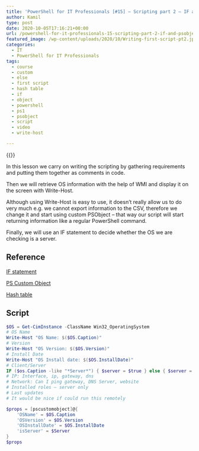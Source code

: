 ```yaml
---
title: 'PowerShell for IT Professionals [#15] – Scripting part 2 – IF and psobject'
author: Kamil
type: post
date: 2020-10-05T17:16:21+00:00
url: /powershell-for-it-professionals-15-scripting-part-2-if-and-psobject/
featured_image: /wp-content/uploads/2020/10/Writing-first-script-pt2.jpg
categories:
  - IT
  - PowerShell for IT Professionals
tags:
  - course
  - custom
  - else
  - first script
  - hash table
  - if
  - object
  - powershell
  - ps1
  - psobject
  - script
  - video
  - write-host

---
```

{{<youtube FVXEhZAz_YU>}}

In this lesson we carry on writing the scripting by gathering requirements and putting them together as comments in code.

Then we will retrieve OS information with the help of WMI and display it on the screen with Write-Host.

Although using Write-Host is easy to use, it doesn&#8217;t really allow us to do very much e.g. we cannot export information to the CSV, therefore we change it and start using custom PSObject &#8211; that way our script will start returning information like a regular PowerShell command.

Finally, we will use an IF statement to decide whether the OS we are checking is a server.

## Reference

<a href="https://docs.microsoft.com/en-us/powershell/module/microsoft.powershell.core/about/about_if?view=powershell-7" target="_blank" rel="noreferrer noopener">IF statement</a>

<a rel="noreferrer noopener" href="https://docs.microsoft.com/en-us/powershell/scripting/learn/deep-dives/everything-about-pscustomobject?view=powershell-7" target="_blank">PS Custom Object</a>

<a rel="noreferrer noopener" href="https://docs.microsoft.com/en-us/powershell/module/microsoft.powershell.core/about/about_hash_tables?view=powershell-7" target="_blank">Hash table</a>

## Script

```powershell
$OS = Get-CimInstance -ClassName Win32_OperatingSystem
# OS Name
Write-Host "OS Name: $($OS.Caption)"
# Version
Write-Host "OS Version: $($OS.Version)"
# Install Date
Write-Host "OS Install date: $($OS.InstallDate)"
# Client/Server
IF ($os.Caption -like "*Server*") { $server = $true } else { $server = $false}
# IP: Interface, ip, gateway, dns
# Network: Can I ping gateway, DNS Server, website
# Installed roles – server only
# Last updates
# It would be nice if could run this remotely 

$props = [pscustomobject]@{
    'OSName' = $OS.Caption
    'OSVersion' = $OS.Version
    'OSInstallDate' = $OS.InstallDate
    'isServer' = $Server
}
$props
```